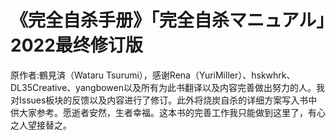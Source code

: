 # 《完全自杀手册》「完全自杀マニュアル」2022最终修订版
原作者:鶴見済（Wataru Tsurumi），感谢Rena（YuriMiller）、hskwhrk、DL35Creative、yangbowen以及所有为此书翻译以及内容完善做出努力的人。我对Issues板块的反馈以及内容进行了修订。此外将烧炭自杀的详细方案写入书中供大家参考。愿逝者安然，生者幸福。这本书的完善工作我只能做到这里了，有心之人望接替之。
